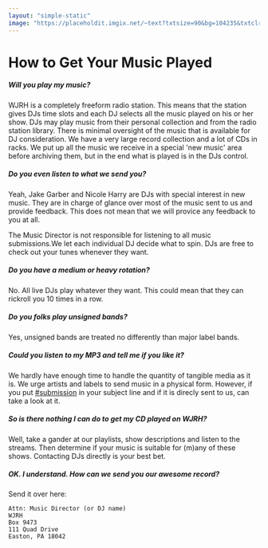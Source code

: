 ```yaml
---
layout: "simple-static"
image: "https://placeholdit.imgix.net/~text?txtsize=90&bg=104235&txtclr=28e7b5&txt=960%C3%97480&w=960&h=480"
---
```


# How to Get Your Music Played
##### Will you play my music?
WJRH is a completely freeform radio station. This means that the station gives DJs time slots and each DJ selects all the music played on his or her show. DJs may play music from their personal collection and from the radio station library. There is minimal oversight of the music that is available for DJ consideration. We have a very large record collection and a lot of CDs in racks. We put up all the music we receive in a special 'new music' area before archiving them, but in the end what is played is in the DJs control.

##### Do you even listen to what we send you?
Yeah, Jake Garber and Nicole Harry are DJs with special interest in new music. They are in charge of glance over most of the music sent to us and provide feedback. This does not mean that we will provice any feedback to you at all.

The Music Director is not responsible for listening to all music submissions.We let each individual DJ decide what to spin. DJs are free to check out your tunes whenever they want.

##### Do you have a medium or heavy rotation?
No. All live DJs play whatever they want. This could mean that they can rickroll you 10 times in a row.

##### Do you folks play unsigned bands?
Yes, unsigned bands are treated no differently than major label bands.

##### Could you listen to my MP3 and tell me if you like it?
We hardly have enough time to handle the quantity of tangible media as it is. We urge artists and labels to send music in a physical form. However, if you put [#submission](/contact) in your subject line and if it is direcly sent to us, can take a look at it.

##### So is there nothing I can do to get my CD played on WJRH?
Well, take a gander at our playlists, show descriptions and listen to the streams. Then determine if your music is suitable for (m)any of these shows. Contacting DJs directly is your best bet.

##### OK. I understand. How can we send you our awesome record?
Send it over here:

```
Attn: Music Director (or DJ name)
WJRH
Box 9473
111 Quad Drive
Easton, PA 18042
```